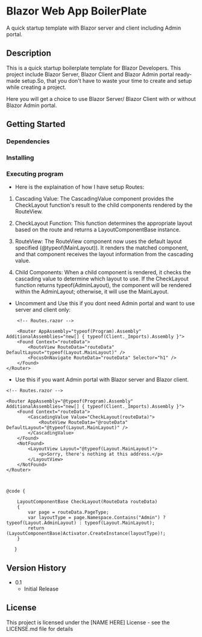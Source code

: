 # Blazor Web App BoilerPlate

A quick startup template with Blazor server and client including Admin portal.

## Description

This is a quick startup boilerplate template for Blazor Developers. This project include Blazor Server, Blazor Client and Blazor Admin portal ready-made setup.So, that you don't have to waste your time to create and setup while creating a project.

Here you will get a choice to use Blazor Server/ Blazor Client with or without Blazor Admin portal.

## Getting Started

### Dependencies

<!-- * Describe any prerequisites, libraries, OS version, etc., needed before installing program.
* ex. Windows 10 -->

### Installing

<!-- * How/where to download your program
* Any modifications needed to be made to files/folders -->

### Executing program
<!-- 
* How to run the program
* Step-by-step bullets
```
code blocks for commands
```
 -->
 * Here is the explaination of how I have setup Routes:
 1. Cascading Value: The CascadingValue component provides the CheckLayout function's result to the child components rendered by the RouteView.

2. CheckLayout Function: This function determines the appropriate layout based on the route and returns a LayoutComponentBase instance.

3. RouteView: The RouteView component now uses the default layout specified (@typeof(MainLayout)). It renders the matched component, and that component receives the layout information from the cascading value.

4. Child Components: When a child component is rendered, it checks the cascading value to determine which layout to use. If the CheckLayout function returns typeof(AdminLayout), the component will be rendered within the AdminLayout; otherwise, it will use the MainLayout.

* Uncomment and Use this if you dont need Admin portal and want to use server and client only:
```
    <!-- Routes.razor -->
    
    <Router AppAssembly="typeof(Program).Assembly" AdditionalAssemblies="new[] { typeof(Client._Imports).Assembly }">
    <Found Context="routeData">
        <RouteView RouteData="routeData" DefaultLayout="typeof(Layout.MainLayout)" />
        <FocusOnNavigate RouteData="routeData" Selector="h1" />
    </Found>
</Router>
```

* Use this if you want Admin portal with Blazor server and Blazor client.
```
<!-- Routes.razor -->

<Router AppAssembly="@typeof(Program).Assembly" AdditionalAssemblies="new[] { typeof(Client._Imports).Assembly }">
    <Found Context="routeData">
        <CascadingValue Value="CheckLayout(routeData)">
            <RouteView RouteData="@routeData" DefaultLayout="@typeof(Layout.MainLayout)" />
        </CascadingValue>
    </Found>
    <NotFound>
        <LayoutView Layout="@typeof(Layout.MainLayout)">
            <p>Sorry, there's nothing at this address.</p>
        </LayoutView>
    </NotFound>
</Router>



@code {
   
    LayoutComponentBase CheckLayout(RouteData routeData)
    {
        var page = routeData.PageType;
        var layoutType = page.Namespace.Contains("Admin") ? typeof(Layout.AdminLayout) : typeof(Layout.MainLayout);
        return (LayoutComponentBase)Activator.CreateInstance(layoutType)!;
    }

   }
```
<!-- ## Help
 
Any advise for common problems or issues.
```
command to run if program contains helper info
```  -->

<!-- ## Authors

Contributors names and contact info

ex. Dominique Pizzie  
ex. [@DomPizzie](https://twitter.com/dompizzie) -->

## Version History

<!-- * 0.2
    * Various bug fixes and optimizations
    * See [commit change]() or See [release history]()-->
* 0.1
    * Initial Release 

## License

This project is licensed under the [NAME HERE] License - see the LICENSE.md file for details
<!--
## Acknowledgments

 Inspiration, code snippets, etc.
* [awesome-readme](https://github.com/matiassingers/awesome-readme)
* [PurpleBooth](https://gist.github.com/PurpleBooth/109311bb0361f32d87a2)
* [dbader](https://github.com/dbader/readme-template)
* [zenorocha](https://gist.github.com/zenorocha/4526327)
* [fvcproductions](https://gist.github.com/fvcproductions/1bfc2d4aecb01a834b46) -->
